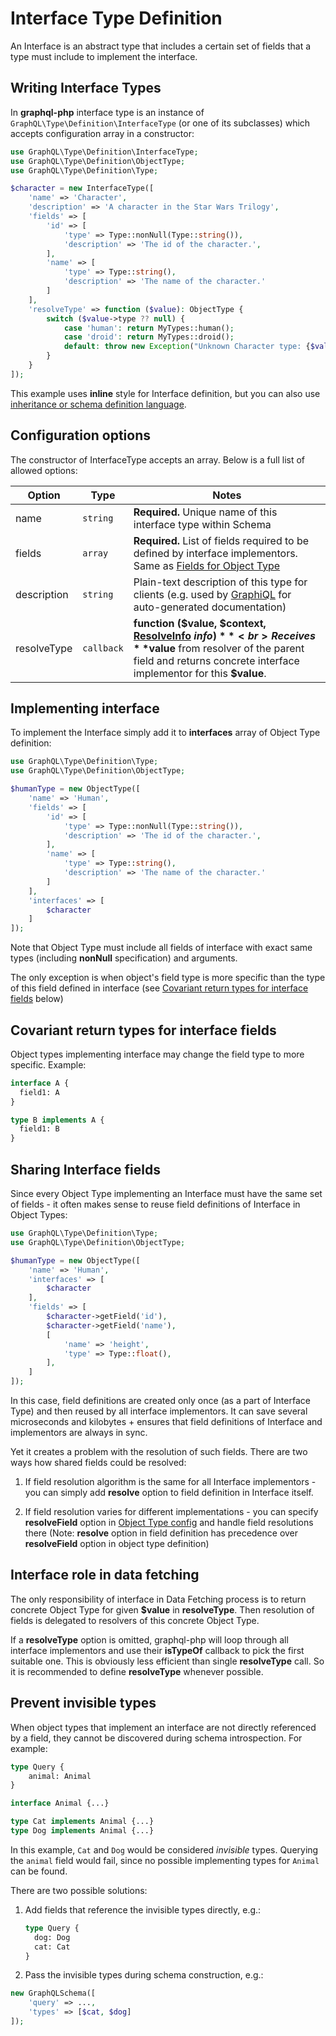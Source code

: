 # Interface Type Definition

An Interface is an abstract type that includes a certain set of fields that a
type must include to implement the interface.

## Writing Interface Types

In **graphql-php** interface type is an instance of `GraphQL\Type\Definition\InterfaceType`
(or one of its subclasses) which accepts configuration array in a constructor:

```php
use GraphQL\Type\Definition\InterfaceType;
use GraphQL\Type\Definition\ObjectType;
use GraphQL\Type\Definition\Type;

$character = new InterfaceType([
    'name' => 'Character',
    'description' => 'A character in the Star Wars Trilogy',
    'fields' => [
        'id' => [
            'type' => Type::nonNull(Type::string()),
            'description' => 'The id of the character.',
        ],
        'name' => [
            'type' => Type::string(),
            'description' => 'The name of the character.'
        ]
    ],
    'resolveType' => function ($value): ObjectType {
        switch ($value->type ?? null) {
            case 'human': return MyTypes::human();
            case 'droid': return MyTypes::droid();
            default: throw new Exception("Unknown Character type: {$value->type ?? null}");
        }
    }
]);
```

This example uses **inline** style for Interface definition, but you can also use  
[inheritance or schema definition language](index.md#definition-styles).

## Configuration options

The constructor of InterfaceType accepts an array. Below is a full list of allowed options:

| Option      | Type       | Notes                                                                                                                                                                                                                                  |
| ----------- | ---------- | -------------------------------------------------------------------------------------------------------------------------------------------------------------------------------------------------------------------------------------- |
| name        | `string`   | **Required.** Unique name of this interface type within Schema                                                                                                                                                                         |
| fields      | `array`    | **Required.** List of fields required to be defined by interface implementors. Same as [Fields for Object Type](object-types.md#field-configuration-options)                                                                           |
| description | `string`   | Plain-text description of this type for clients (e.g. used by [GraphiQL](https://github.com/graphql/graphiql) for auto-generated documentation)                                                                                        |
| resolveType | `callback` | **function ($value, $context, [ResolveInfo](../class-reference.md#graphqltypedefinitionresolveinfo) $info)**<br> Receives **$value** from resolver of the parent field and returns concrete interface implementor for this **$value**. |

## Implementing interface

To implement the Interface simply add it to **interfaces** array of Object Type definition:

```php
use GraphQL\Type\Definition\Type;
use GraphQL\Type\Definition\ObjectType;

$humanType = new ObjectType([
    'name' => 'Human',
    'fields' => [
        'id' => [
            'type' => Type::nonNull(Type::string()),
            'description' => 'The id of the character.',
        ],
        'name' => [
            'type' => Type::string(),
            'description' => 'The name of the character.'
        ]
    ],
    'interfaces' => [
        $character
    ]
]);
```

Note that Object Type must include all fields of interface with exact same types
(including **nonNull** specification) and arguments.

The only exception is when object's field type is more specific than the type of this field defined in interface
(see [Covariant return types for interface fields](#covariant-return-types-for-interface-fields) below)

## Covariant return types for interface fields

Object types implementing interface may change the field type to more specific.
Example:

```graphql
interface A {
  field1: A
}

type B implements A {
  field1: B
}
```

## Sharing Interface fields

Since every Object Type implementing an Interface must have the same set of fields - it often makes
sense to reuse field definitions of Interface in Object Types:

```php
use GraphQL\Type\Definition\Type;
use GraphQL\Type\Definition\ObjectType;

$humanType = new ObjectType([
    'name' => 'Human',
    'interfaces' => [
        $character
    ],
    'fields' => [
        $character->getField('id'),
        $character->getField('name'),
        [
            'name' => 'height',
            'type' => Type::float(),
        ],
    ]
]);
```

In this case, field definitions are created only once (as a part of Interface Type) and then
reused by all interface implementors. It can save several microseconds and kilobytes + ensures that
field definitions of Interface and implementors are always in sync.

Yet it creates a problem with the resolution of such fields. There are two ways how shared fields could
be resolved:

1. If field resolution algorithm is the same for all Interface implementors - you can simply add
   **resolve** option to field definition in Interface itself.

2. If field resolution varies for different implementations - you can specify **resolveField**
   option in [Object Type config](object-types.md#configuration-options) and handle field
   resolutions there
   (Note: **resolve** option in field definition has precedence over **resolveField** option in object type definition)

## Interface role in data fetching

The only responsibility of interface in Data Fetching process is to return concrete Object Type
for given **$value** in **resolveType**. Then resolution of fields is delegated to resolvers of this
concrete Object Type.

If a **resolveType** option is omitted, graphql-php will loop through all interface implementors and
use their **isTypeOf** callback to pick the first suitable one. This is obviously less efficient
than single **resolveType** call. So it is recommended to define **resolveType** whenever possible.

## Prevent invisible types

When object types that implement an interface are not directly referenced by a field, they cannot
be discovered during schema introspection. For example:

```graphql
type Query {
    animal: Animal
}

interface Animal {...}

type Cat implements Animal {...}
type Dog implements Animal {...}
```

In this example, `Cat` and `Dog` would be considered _invisible_ types. Querying the `animal` field
would fail, since no possible implementing types for `Animal` can be found.

There are two possible solutions:

1. Add fields that reference the invisible types directly, e.g.:

   ```graphql
   type Query {
     dog: Dog
     cat: Cat
   }
   ```

2. Pass the invisible types during schema construction, e.g.:

```php
new GraphQLSchema([
    'query' => ...,
    'types' => [$cat, $dog]
]);
```
